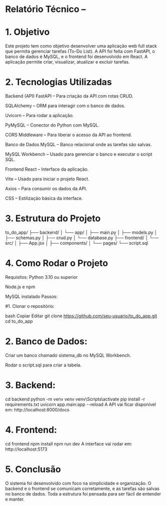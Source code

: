 #  Relatório Técnico –
# 1. Objetivo
Este projeto tem como objetivo desenvolver uma aplicação web full stack que permita gerenciar tarefas (To-Do List). A API foi feita com FastAPI, o banco de dados é MySQL, e o frontend foi desenvolvido em React. A aplicação permite criar, visualizar, atualizar e excluir tarefas.

# 2. Tecnologias Utilizadas
Backend (API)
FastAPI – Para criação da API com rotas CRUD.

SQLAlchemy – ORM para interagir com o banco de dados.

Uvicorn – Para rodar a aplicação.

PyMySQL – Conector do Python com MySQL.

CORS Middleware – Para liberar o acesso da API ao frontend.

Banco de Dados
MySQL – Banco relacional onde as tarefas são salvas.

MySQL Workbench – Usado para gerenciar o banco e executar o script SQL.

Frontend
React – Interface da aplicação.

Vite – Usado para iniciar o projeto React.

Axios – Para consumir os dados da API.

CSS – Estilização básica da interface.

# 3. Estrutura do Projeto
to_do_app/
├── backend/
│   └── app/
│       ├── main.py
│       ├── models.py
│       ├── schemas.py
│       ├── crud.py
│       └── database.py
├── frontend/
│   └── src/
│       ├── App.jsx
│       ├── components/
│       └── pages/
└── script.sql
# 4. Como Rodar o Projeto
Requisitos:
Python 3.10 ou superior

Node.js e npm

MySQL instalado
Passos:

#1. Clonar o repositório:

bash
Copiar
Editar
git clone https://github.com/seu-usuario/to_do_app.git
cd to_do_app
# 2. Banco de Dados:

Criar um banco chamado sistema_db no MySQL Workbench.

Rodar o script.sql para criar a tabela.
# 3. Backend:
cd backend
python -m venv venv
venv\Scripts\activate
pip install -r requirements.txt
uvicorn app.main:app --reload
A API vai ficar disponível em: http://localhost:8000/docs

# 4. Frontend:
cd frontend
npm install
npm run dev
A interface vai rodar em: http://localhost:5173

# 5. Conclusão
O sistema foi desenvolvido com foco na simplicidade e organização. O backend e o frontend se comunicam corretamente, e as tarefas são salvas no banco de dados. Toda a estrutura foi pensada para ser fácil de entender e manter.
